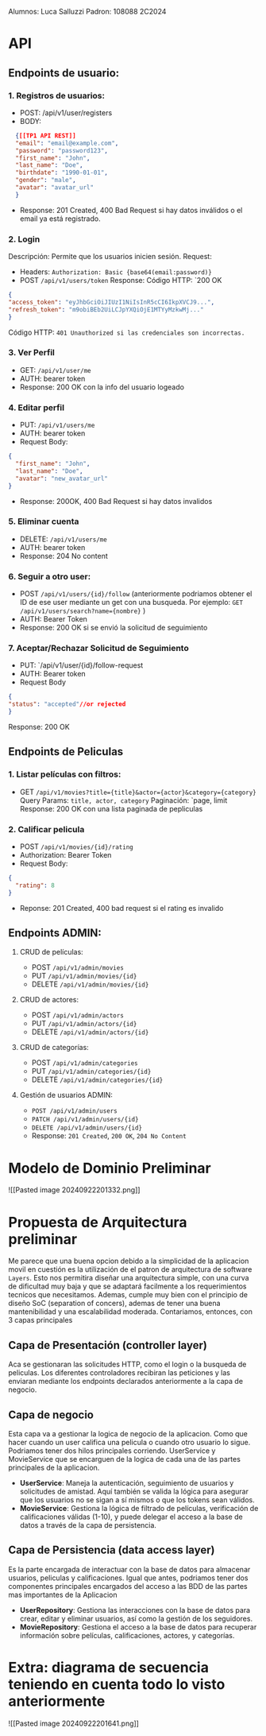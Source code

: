 Alumnos: Luca Salluzzi
Padron: 108088
2C2024

# API 

## Endpoints de usuario:

### 1. Registros de usuarios:
-  POST: /api/v1/user/registers
- BODY: 
```json
  {[[TP1 API REST]]
  "email": "email@example.com",
  "password": "password123",
  "first_name": "John",
  "last_name": "Doe",
  "birthdate": "1990-01-01",
  "gender": "male",
  "avatar": "avatar_url"
  }
```

- Response: 201 Created, 400 Bad Request si hay datos inválidos o el email ya está registrado.
### 2. Login
Descripción: Permite que los usuarios inicien sesión.
Request:
- Headers: `Authorization: Basic {base64(email:password)}`
- POST `/api/v1/users/token`
Response:
Código HTTP: `200 OK
```json 
{
"access_token": "eyJhbGciOiJIUzI1NiIsInR5cCI6IkpXVCJ9...",
"refresh_token": "m9obiBEb2UiLCJpYXQiOjE1MTYyMzkwMj..."
}
```
Código HTTP: `401 Unauthorized si las credenciales son incorrectas.`


### 3. Ver Perfil 
- GET: `/api/v1/user/me`
- AUTH: bearer token 
- Response: 200 OK con la info del usuario logeado

### 4. Editar perfil
-  PUT: `/api/v1/users/me`
- AUTH: bearer token
- Request Body:
```json 
{
  "first_name": "John",
  "last_name": "Doe",
  "avatar": "new_avatar_url"
}
```
- Response: 200OK, 400 Bad Request si hay datos invalidos 

### 5. Eliminar cuenta
- DELETE: `/api/v1/users/me`
- AUTH: bearer token
- Response: 204 No content

### 6. Seguir a otro user: 

- POST `/api/v1/users/{id}/follow` (anteriormente podriamos obtener el ID de ese user mediante un get con una busqueda. Por ejemplo: `GET /api/v1/users/search?name={nombre}`
)
- AUTH: Bearer Token
- Response: 200 OK si se envió la solicitud de seguimiento 

### 7. Aceptar/Rechazar Solicitud de Seguimiento
- PUT: `/api/v1/user/{id}/follow-request
- AUTH: Bearer token
- Request Body 
```json 
{
"status": "accepted"//or rejected
}
```
Response: 200 OK

## Endpoints de Peliculas 
### 1. Listar películas con filtros:

- GET `/api/v1/movies?title={title}&actor={actor}&category={category}`
Query Params: `title, actor, category`
Paginación: `page, limit
Response: 200 OK con una lista paginada de pepliculas

### 2. Calificar pelicula
- POST `/api/v1/movies/{id}/rating`
- Authorization: Bearer Token
- Request Body:
```json
{
  "rating": 8
}
```
- Reponse: 201 Created, 400 bad request si el rating es invalido

## Endpoints ADMIN:

1. CRUD de películas:
    
    - POST `/api/v1/admin/movies`
    - PUT `/api/v1/admin/movies/{id}`
    - DELETE `/api/v1/admin/movies/{id}`
2. CRUD de actores:
    
    - POST `/api/v1/admin/actors`
    - PUT `/api/v1/admin/actors/{id}`
    - DELETE `/api/v1/admin/actors/{id}`
3. CRUD de categorías:
    
    - POST `/api/v1/admin/categories`
    - PUT `/api/v1/admin/categories/{id}`
    - DELETE `/api/v1/admin/categories/{id}`
4. Gestión de usuarios ADMIN:
    - `POST /api/v1/admin/users`
    - `PATCH /api/v1/admin/users/{id}`
    - `DELETE /api/v1/admin/users/{id}`
    - Response: `201 Created`, `200 OK`, `204 No Content`

# Modelo de Dominio Preliminar 
![[Pasted image 20240922201332.png]]

# Propuesta de Arquitectura preliminar
Me parece que una buena opcion debido a la simplicidad de la aplicacion movil en cuestión es la utilización de el patron de arquitectura de software `Layers`. Esto nos permitira diseñar una arquitectura simple, con una curva de dificultad muy baja y que se adaptará facilmente a los requerimientos tecnicos que necesitamos.
Ademas, cumple muy bien con el principio de diseño SoC (separation of concers), ademas de tener una buena mantenibilidad y una escalabilidad moderada.
Contariamos, entonces, con 3 capas principales

## Capa de Presentación (controller layer)
Aca se gestionaran las solicitudes HTTP, como el login o la busqueda de peliculas. Los diferentes controladores recibiran las peticiones y las enviaran mediante los endpoints declarados anteriormente a la capa de negocio.

## Capa de negocio 
Esta capa va a gestionar la logica de negocio de la aplicacion. Como que hacer cuando un user califica una pelicula o cuando otro usuario lo sigue. Podriamos tener dos hilos principales corriendo. UserService y MovieService que se encarguen de la logica de cada una de las partes principales de la aplicacion. 
- **UserService**: Maneja la autenticación, seguimiento de usuarios y solicitudes de amistad. Aquí también se valida la lógica para asegurar que los usuarios no se sigan a sí mismos o que los tokens sean válidos.
- **MovieService**: Gestiona la lógica de filtrado de películas, verificación de calificaciones válidas (1-10), y puede delegar el acceso a la base de datos a través de la capa de persistencia.

## Capa de Persistencia (data access layer)
Es la parte encargada de interactuar con la base de datos para almacenar usuarios, peliculas y calificaciones. Igual que antes, podriamos tener dos componentes principales encargados del acceso a las BDD de las partes mas importantes de la Aplicacion
- **UserRepository**: Gestiona las interacciones con la base de datos para crear, editar y eliminar usuarios, así como la gestión de los seguidores.
- **MovieRepository**: Gestiona el acceso a la base de datos para recuperar información sobre películas, calificaciones, actores, y categorías.


# Extra: diagrama de secuencia teniendo en cuenta todo lo visto anteriormente 
![[Pasted image 20240922201641.png]]